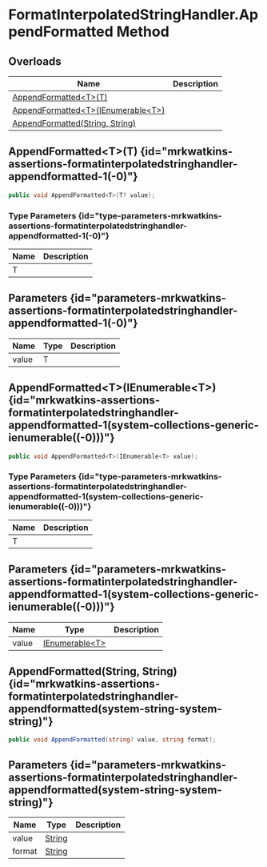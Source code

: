 # FormatInterpolatedStringHandler.AppendFormatted Method
## Overloads

| Name | Description |
| ---- | ----------- |
| [AppendFormatted&lt;T&gt;(T)](MrKWatkins.Assertions.FormatInterpolatedStringHandler.AppendFormatted.md#mrkwatkins-assertions-formatinterpolatedstringhandler-appendformatted-1(-0)) |  |
| [AppendFormatted&lt;T&gt;(IEnumerable&lt;T&gt;)](MrKWatkins.Assertions.FormatInterpolatedStringHandler.AppendFormatted.md#mrkwatkins-assertions-formatinterpolatedstringhandler-appendformatted-1(system-collections-generic-ienumerable((-0)))) |  |
| [AppendFormatted(String, String)](MrKWatkins.Assertions.FormatInterpolatedStringHandler.AppendFormatted.md#mrkwatkins-assertions-formatinterpolatedstringhandler-appendformatted(system-string-system-string)) |  |

## AppendFormatted&lt;T&gt;(T) {id="mrkwatkins-assertions-formatinterpolatedstringhandler-appendformatted-1(-0)"}

```c#
public void AppendFormatted<T>(T? value);
```

### Type Parameters {id="type-parameters-mrkwatkins-assertions-formatinterpolatedstringhandler-appendformatted-1(-0)"}

| Name | Description |
| ---- | ----------- |
| T |  |

## Parameters {id="parameters-mrkwatkins-assertions-formatinterpolatedstringhandler-appendformatted-1(-0)"}

| Name | Type | Description |
| ---- | ---- | ----------- |
| value | T |  |

## AppendFormatted&lt;T&gt;(IEnumerable&lt;T&gt;) {id="mrkwatkins-assertions-formatinterpolatedstringhandler-appendformatted-1(system-collections-generic-ienumerable((-0)))"}

```c#
public void AppendFormatted<T>(IEnumerable<T> value);
```

### Type Parameters {id="type-parameters-mrkwatkins-assertions-formatinterpolatedstringhandler-appendformatted-1(system-collections-generic-ienumerable((-0)))"}

| Name | Description |
| ---- | ----------- |
| T |  |

## Parameters {id="parameters-mrkwatkins-assertions-formatinterpolatedstringhandler-appendformatted-1(system-collections-generic-ienumerable((-0)))"}

| Name | Type | Description |
| ---- | ---- | ----------- |
| value | [IEnumerable&lt;T&gt;](https://learn.microsoft.com/en-gb/dotnet/api/System.Collections.Generic.IEnumerable-1) |  |

## AppendFormatted(String, String) {id="mrkwatkins-assertions-formatinterpolatedstringhandler-appendformatted(system-string-system-string)"}

```c#
public void AppendFormatted(string? value, string format);
```

## Parameters {id="parameters-mrkwatkins-assertions-formatinterpolatedstringhandler-appendformatted(system-string-system-string)"}

| Name | Type | Description |
| ---- | ---- | ----------- |
| value | [String](https://learn.microsoft.com/en-gb/dotnet/api/System.String) |  |
| format | [String](https://learn.microsoft.com/en-gb/dotnet/api/System.String) |  |

